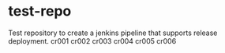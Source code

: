 # test-repo
Test repository to create a jenkins pipeline that supports release deployment.
cr001
cr002
cr003
cr004
cr005
cr006
